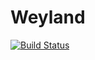 # Weyland

[![Build Status](https://drone.io/github.com/smkell/weyland-cpp/status.png)](https://drone.io/github.com/smkell/weyland-cpp/latest)